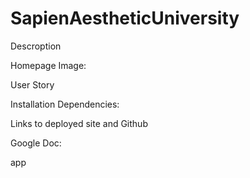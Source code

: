 # SapienAestheticUniversity
Descroption 

Homepage Image:

User Story 

Installation Dependencies:

Links to deployed site and Github

Google Doc:

app